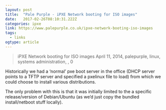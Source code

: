 ```yaml
---
layout: post 
title:  "Pale Purple - iPXE Network booting for ISO images" 
date:   2017-02-26T08:10:31.222Z 
categories: ipxe
link: https://www.palepurple.co.uk/ipxe-network-booting-iso-images 
tags:
  - links
ogtype: article 
---
```


> iPXE Network booting for ISO images
 April 11, 2014,  palepurple, linux, systems administration, ,  0

Historically we had a ‘normal’ pxe boot server in the office (DHCP server points to a TFTP server and specified a pxelinux file to load) from which we could choose to install various distributions.

The only problem with this is that it was initially limited to the a specific release/version of Debian/Ubuntu (as we’d just copy the bundled install/netboot stuff locally).
